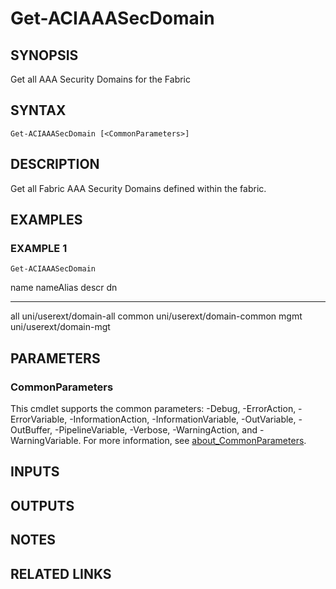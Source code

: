 ﻿---
external help file: ACI-PoSH-help.xml
Module Name: ACI-PoSH
online version:
schema: 2.0.0
---

# Get-ACIAAASecDomain

## SYNOPSIS
Get all AAA Security Domains for the Fabric

## SYNTAX

```
Get-ACIAAASecDomain [<CommonParameters>]
```

## DESCRIPTION
Get all Fabric AAA Security Domains defined within the fabric.

## EXAMPLES

### EXAMPLE 1
```
Get-ACIAAASecDomain
```

name   nameAlias descr dn
----   --------- ----- --
all                    uni/userext/domain-all
common                 uni/userext/domain-common mgmt                   uni/userext/domain-mgt

## PARAMETERS

### CommonParameters
This cmdlet supports the common parameters: -Debug, -ErrorAction, -ErrorVariable, -InformationAction, -InformationVariable, -OutVariable, -OutBuffer, -PipelineVariable, -Verbose, -WarningAction, and -WarningVariable. For more information, see [about_CommonParameters](http://go.microsoft.com/fwlink/?LinkID=113216).

## INPUTS

## OUTPUTS

## NOTES

## RELATED LINKS
